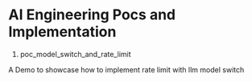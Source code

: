 # AI Engineering Pocs and Implementation

1. poc_model_switch_and_rate_limit

A Demo to showcase how to implement rate limit with llm model switch 
